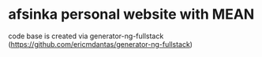 # afsinka personal website with MEAN
 code base is created via generator-ng-fullstack (https://github.com/ericmdantas/generator-ng-fullstack)
